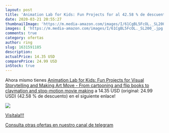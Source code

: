 ```yaml
---
layout: post
title: 'Animation Lab for Kids: Fun Projects for al 42.58 % de descuento'
date: 2020-03-21 20:55:27
thumbnailImage: 'https://m.media-amazon.com/images/I/61CgBL5FcOL._SL200_.jpg'
images: [ 'https://m.media-amazon.com/images/I/61CgBL5FcOL._SL200_.jpg' ]
comments: true
category: ofertas
author: ring
slug: 1631591185
description:
actualPrice: 14.35 USD
comparePrice: 24.99 USD
inStock: true
---
```


Ahora mismo tienes [Animation Lab for Kids: Fun Projects for Visual Storytelling and Making Art Move - From cartooning and flip books to claymation and stop-motion movie making](https://www.amazon.com/dp/1631591185/?tag=redken08-20) a 14.35 USD (original: 24.99 USD) (42.58 %  de descuento) en el siguiente enlace!

[![](https://m.media-amazon.com/images/I/61CgBL5FcOL._SL200_.jpg)](https://www.amazon.com/dp/1631591185/?tag=redken08-20)

[Visítala!!!](https://www.amazon.com/dp/1631591185/?tag=redken08-20)

[Consulta otras ofertas en nuestro canal de telegram](https://t.me/s/ofertas25)
